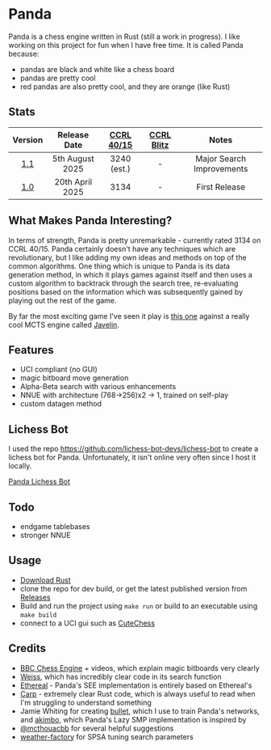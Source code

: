 # Panda

Panda is a chess engine written in Rust (still a work in progress). I like working on this project for fun when I have free time. It is called Panda because:
- pandas are black and white like a chess board
- pandas are pretty cool
- red pandas are also pretty cool, and they are orange (like Rust)

## Stats
|                           Version                            |     Release Date    | [CCRL 40/15](https://www.computerchess.org.uk/ccrl/4040/) | [CCRL Blitz](https://computerchess.org.uk/ccrl/404/) | Notes |
| :-----------------------------------------------------------:|:-------------------:|:---------:|:----:|:---------------------------:|
| [1.1](https://github.com/all-c-a-p-s/Panda/releases/tag/1.1) |  5th    August 2025 |3240 (est.)|  -   | Major Search Improvements   |
| [1.0](https://github.com/all-c-a-p-s/Panda/releases/tag/1.0) |  20th    April 2025 | 3134      |  -   |       First Release         |


## What Makes Panda Interesting?

In terms of strength, Panda is pretty unremarkable - currently rated 3134 on CCRL 40/15. Panda certainly doesn't have any techniques which are revolutionary, but I like adding my own ideas and methods on top of the common algorithms. One thing which is unique to Panda is its data generation method, in which it plays games against itself and then uses a custom algorithm to backtrack through the search tree, re-evaluating positions based on the information which was subsequently gained by playing out the rest of the game.

By far the most exciting game I've seen it play is [this one](https://www.chess.com/analysis/library/22UV4Zu2Bg) against a really cool MCTS engine called [Javelin](https://github.com/TomaszJaworski777/Javelin).

## Features
- UCI compliant (no GUI)
- magic bitboard move generation
- Alpha-Beta search with various enhancements
- NNUE with architecture (768->256)x2 -> 1, trained on self-play
- custom datagen method


## Lichess Bot

I used the repo https://github.com/lichess-bot-devs/lichess-bot to create a lichess bot for Panda. Unfortunately, it isn't online very often since I host it locally.

[Panda Lichess Bot](https://lichess.org/@/RedPandaBot)

## Todo
- endgame tablebases
- stronger NNUE

## Usage
- [Download Rust](https://www.rust-lang.org/)
- clone the repo for dev build, or get the latest published version from [Releases](https://github.com/all-c-a-p-s/Panda/releases)
- Build and run the project using ```make run``` or build to an executable using ```make build```
- connect to a UCI gui such as [CuteChess](https://cutechess.com/)

## Credits
- [BBC Chess Engine](https://github.com/maksimKorzh/bbc) + videos, which explain magic bitboards very clearly
- [Weiss](https://github.com/TerjeKir/weiss), which has incredibly clear code in its search function
- [Ethereal](https://github.com/AndyGrant/Ethereal) - Panda's SEE implementation is entirely based on Ethereal's
- [Carp](https://github.com/dede1751/carp) - extremely clear Rust code, which is always useful to read when I'm struggling to understand something
- Jamie Whiting for creating [bullet](https://github.com/jw1912/bullet/tree/main), which I use to train Panda's networks, and [akimbo](https://github.com/jw1912/akimbo/tree/main), which Panda's Lazy SMP implementation is inspired by
- [@mcthouacbb](https://github.com/mcthouacbb) for several helpful suggestions
- [weather-factory](https://github.com/jnlt3/weather-factory) for SPSA tuning search parameters
